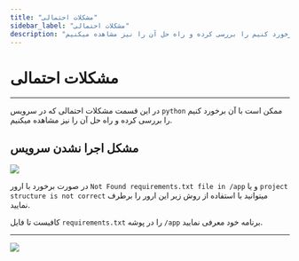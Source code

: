 ```yaml
---
title: "مشکلات احتمالی"
sidebar_label: "مشکلات احتمالی"
description: "در این قسمت مشکلات احتمالی که ممکن است با آن برخورد کنیم را بررسی کرده و راه حل آن را نیز مشاهده میکنیم."
---
```


# مشکلات احتمالی
---

در این قسمت مشکلات احتمالی که در سرویس `python` ممکن است با آن برخورد کنیم را بررسی کرده و راه حل آن را نیز مشاهده میکنیم.

## مشکل اجرا نشدن سرویس

![](https://s1.chabokan.net/docs/images/structure_error_1.PNG)

در صورت برخورد با ارور `Not Found requirements.txt file in /app` و یا `project structure is not correct` میتوانید با استفاده از روش زیر این ارور را برطرف نمایید.

کافیست تا فایل `requirements.txt` را در پوشه `/app` برنامه خود معرفی نمایید.


---
<a href="https://hub.chabokan.net/fa/services/create/django" ><img src="https://s1.chabokan.net/docs/images/django-banner.png" /></a>